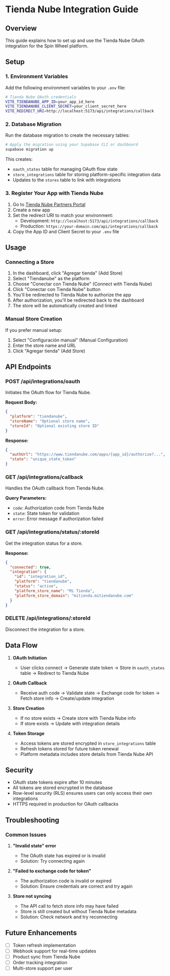 # Tienda Nube Integration Guide

## Overview

This guide explains how to set up and use the Tienda Nube OAuth integration for the Spin Wheel platform.

## Setup

### 1. Environment Variables

Add the following environment variables to your `.env` file:

```bash
# Tienda Nube OAuth credentials
VITE_TIENDANUBE_APP_ID=your_app_id_here
VITE_TIENDANUBE_CLIENT_SECRET=your_client_secret_here
VITE_REDIRECT_URI=http://localhost:5173/api/integrations/callback
```

### 2. Database Migration

Run the database migration to create the necessary tables:

```bash
# Apply the migration using your Supabase CLI or dashboard
supabase migration up
```

This creates:
- `oauth_states` table for managing OAuth flow state
- `store_integrations` table for storing platform-specific integration data
- Updates to the `stores` table to link with integrations

### 3. Register Your App with Tienda Nube

1. Go to [Tienda Nube Partners Portal](https://partners.tiendanube.com)
2. Create a new app
3. Set the redirect URI to match your environment:
   - Development: `http://localhost:5173/api/integrations/callback`
   - Production: `https://your-domain.com/api/integrations/callback`
4. Copy the App ID and Client Secret to your `.env` file

## Usage

### Connecting a Store

1. In the dashboard, click "Agregar tienda" (Add Store)
2. Select "Tiendanube" as the platform
3. Choose "Conectar con Tienda Nube" (Connect with Tienda Nube)
4. Click "Conectar con Tienda Nube" button
5. You'll be redirected to Tienda Nube to authorize the app
6. After authorization, you'll be redirected back to the dashboard
7. The store will be automatically created and linked

### Manual Store Creation

If you prefer manual setup:
1. Select "Configuración manual" (Manual Configuration)
2. Enter the store name and URL
3. Click "Agregar tienda" (Add Store)

## API Endpoints

### POST /api/integrations/oauth
Initiates the OAuth flow for Tienda Nube.

**Request Body:**
```json
{
  "platform": "tiendanube",
  "storeName": "Optional store name",
  "storeId": "Optional existing store ID"
}
```

**Response:**
```json
{
  "authUrl": "https://www.tiendanube.com/apps/{app_id}/authorize?...",
  "state": "unique_state_token"
}
```

### GET /api/integrations/callback
Handles the OAuth callback from Tienda Nube.

**Query Parameters:**
- `code`: Authorization code from Tienda Nube
- `state`: State token for validation
- `error`: Error message if authorization failed

### GET /api/integrations/status/:storeId
Get the integration status for a store.

**Response:**
```json
{
  "connected": true,
  "integration": {
    "id": "integration_id",
    "platform": "tiendanube",
    "status": "active",
    "platform_store_name": "Mi Tienda",
    "platform_store_domain": "mitienda.mitiendanube.com"
  }
}
```

### DELETE /api/integrations/:storeId
Disconnect the integration for a store.

## Data Flow

1. **OAuth Initiation**
   - User clicks connect → Generate state token → Store in `oauth_states` table → Redirect to Tienda Nube

2. **OAuth Callback**
   - Receive auth code → Validate state → Exchange code for token → Fetch store info → Create/update integration

3. **Store Creation**
   - If no store exists → Create store with Tienda Nube info
   - If store exists → Update with integration details

4. **Token Storage**
   - Access tokens are stored encrypted in `store_integrations` table
   - Refresh tokens stored for future token renewal
   - Platform metadata includes store details from Tienda Nube API

## Security

- OAuth state tokens expire after 10 minutes
- All tokens are stored encrypted in the database
- Row-level security (RLS) ensures users can only access their own integrations
- HTTPS required in production for OAuth callbacks

## Troubleshooting

### Common Issues

1. **"Invalid state" error**
   - The OAuth state has expired or is invalid
   - Solution: Try connecting again

2. **"Failed to exchange code for token"**
   - The authorization code is invalid or expired
   - Solution: Ensure credentials are correct and try again

3. **Store not syncing**
   - The API call to fetch store info may have failed
   - Store is still created but without Tienda Nube metadata
   - Solution: Check network and try reconnecting

## Future Enhancements

- [ ] Token refresh implementation
- [ ] Webhook support for real-time updates
- [ ] Product sync from Tienda Nube
- [ ] Order tracking integration
- [ ] Multi-store support per user
